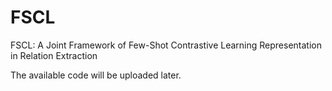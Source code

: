 # FSCL
FSCL: A Joint Framework of Few-Shot Contrastive Learning Representation in Relation Extraction


The available code will be uploaded later.
